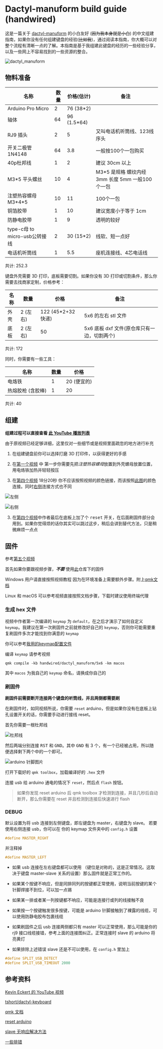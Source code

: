 # Dactyl-manuform build guide (handwired)

这是一篇关于 [dactyl-manuform](https://github.com/tshort/dactyl-keyboard) 的小白友好 (~~因为我本身就是小白~~) 的中文组建指南，如果你没有任何组建键盘的经验(~~比如我~~)，通过阅读本指南，你大概可以对整个流程有清晰一点的了解。本指南是基于我组建此键盘的经历的一些经验分享，以及一些网上不容易找到的一些资源的整合。

![dactyl_manuform](pics/IMG_2496.png)

## 物料准备

|名称|数量|价格(估计)|备注|
|---|---|---|---|
|Arduino Pro Micro|2|76 (38*2)||
|轴体|64|96 (1.5*64)||
|RJ9 插头|2|5|又叫电话机听筒线、123线序头|
|开关二极管1N4148|64|3.8|一般按100个一包购买|
|40p杜邦线|1|2|建议 30cm 以上|
|M3\*5 平头螺丝|10|4|M3\*5 是规格 螺纹内经 3mm 长度 5mm 一般100个一包|
|注塑热容螺母 M3\*4\*5|10|11|100个一包|
|铜箔胶带|1|10|建议宽度小于等于 1cm|
|防静电胶带|1|9|透明的较好|
|type-c母 to micro-usb公转接线|2|30 (15*2)|线软、短一点好|
|电话机听筒线|1|5.5|座机连接线、4芯电话线|

共计: 252.3

键盘外壳需要 3D 打印，底板需要切割。如果你没有 3D 打印或切割条件，那么你需要去找商家定制，价格参考：

|名称|数量|价格|备注|
|---|---|---|---|
|外壳|2 (左 右)|122 (45*2+32快递)|5x6 的左右 stl 文件|
|底板|2 (左 右)|50|5x6 底板 dxf 文件(原仓库只有一边，切割两个)|

共计: 172

同时，你需要有一些工具：

|名称|数量|价格|
|---|---|---|
|电烙铁|1|20 (便宜的)|
|热熔胶枪 (含胶棒)|1|20|

共计: 40


## 组建
 
**组建过程可以直接查看 [此 YouTube 播放列表](https://youtube.com/playlist?list=PLJcTwFs4jAY0VnJDXhexZw7X3OIjXQkiY)**

由于原视频已经足够详细，这里仅对一些细节或是视频里面疏忽的地方进行补充

1. 在组建键盘前你可以选择打磨 3D 打印件，以获得更好的手感

2. 在[第一个视频](https://www.youtube.com/watch?v=dWC_8BOArzc&list=PLJcTwFs4jAY0VnJDXhexZw7X3OIjXQkiY&index=1) 中 第一步你需要先把*注塑热容螺母*放置到外壳螺母放置位置，用电烙铁加热并轻轻按压

3. 在[第四个视频](https://www.youtube.com/watch?v=Oloh3Yabu6I&list=PLJcTwFs4jAY0VnJDXhexZw7X3OIjXQkiY&index=4) 18分20秒 你不应该按照视频的颜色链接，而该按照[此图](https://github.com/tshort/dactyl-keyboard/blob/master/resources/dactyl_manuform_left_wire_diagram.png)的颜色连接。同时[右侧](https://github.com/tshort/dactyl-keyboard/blob/master/resources/dactyl_manuform_right_wire_diagram.png)连接方式也不同
   
![左侧](./pics/dactyl_manuform_left_wire_diagram.png)

![右侧](./pics/dactyl_manuform_right_wire_diagram.png)

3. 在[第四个视频](https://www.youtube.com/watch?v=Oloh3Yabu6I&list=PLJcTwFs4jAY0VnJDXhexZw7X3OIjXQkiY&index=4)中作者最后在底板上加了个 <kbd>reset</kbd> 开关，在后面刷固件部分会用到。如果你觉得烦的话你其实可以跳过这步，稍后会讲到替代方法，只是稍微麻烦一点点

## 固件

参考[第五个视频](https://www.youtube.com/watch?v=fR-w97o7dgg&list=PLJcTwFs4jAY0VnJDXhexZw7X3OIjXQkiY&index=5)

首先如果你要跟视频步骤，***不要*** 使用[此](https://github.com/tshort/qmk_firmware/tree/master/keyboards/dactyl-manuform)仓库下的固件

Windows 用户请直接按照视频教程 因为在环境准备上需要额外步骤。附上[qmk文档](https://docs.qmk.fm/)

Linux 和 macOS 可以参考视频直接按照文档步骤，下载时建议使用终端代理

### 生成 hex 文件

视频中作者第一次编译的 <code>keymap</code> 为 <code>default</code>，在之后才演示了如何自定义 <code>keymap</code>。我建议在第一次刷固件之前就修改好自己的 <code>keymap</code>，否则你可能需要重复刷固件多次才能找到你满意的 <code>keymap</code>

你可以参考[我用的keymap配置文件](https://github.com/wivl/configs/tree/main/keymaps)

编译 <code>keymap</code> 请参考视频

```
qmk compile -kb handwired/dactyl_manuform/5x6 -km macos
```
其中 <code>macos</code> 为我自己的 <code>keymap</code> 命名，请换成你自己的

### 刷固件

**刷固件前需要断开连接两个键盘的听筒线，并且两侧都需要刷**

在刷固件时，如同视频所说，你需要 <code>reset</code> arduino，但是如果你没有在底板上钻孔设置开关的话，你需要手动进行接线 reset。

首先你需要一根杜邦线

![杜邦线](./pics/杜邦线.png)

然后两端分别连接 <kbd>RST</kbd> 和 <kbd>GND</kbd>。其中 <kbd>GND</kbd> 有 3 个，有一个已经被占用，所以随便选择剩下两个中的一个即可。

![arduino 针脚图片](./pics/xarduino_pro_micro_reset_pins.jpg.pagespeed.ic.SDTatP2YA3.webp)

打开下载好的 <code>qmk toolbox</code>，加载编译好的 <code>.hex</code> 文件

连接 usb 给 arduino 通电的情况下 <code>reset</code>，然后点 <code>flash</code> 按钮。

> 如果你发现 reset arduino 后 qmk toolbox 才检测到连接，并且几秒后自动断开，那么你需要在 reset 并且检测到连接后快速进行 flash

### DEBUG
默认设置为将 usb 连接到左侧键盘，即左键盘为 master，右键盘为 slave。
若要使用右侧连接 usb，你可以在 你的 keymap 文件夹中的 <code>config.h</code> 设置

```c
#define MASTER_RIGHT
```
并注释掉
```c
#define MASTER_LEFT
```


* 如果 usb 连接在左右键盘都可以使用 （键位是对称的，这是正常情况。这取决于键盘 master-slave 关系的设置）那么固件就是正常工作的。

* 如果某个按键不响应，但是同排同列的按键都正常使用，说明当前按键的某个针脚焊接不到位，可以加一点锡

* 如果某一排或者某一列按键都不响应，可能是连接行或列的线接触不良

* 如果按一个按键触发很多按键，可能是 arduino 针脚接触到了裸露的线缆，可以使用防静电胶布包裹线缆

* 如果刷固件之后 usb 连接两侧都只有 master 可以正常使用，那么可能是你的 rj9 接口线缆接错，参考上面的连接图纠正。正常连接时 slave 的 arduino 将亮黄灯

* 如果排除上述错误 slave 还是不可以使用，在 <code>config.h</code> 里加上

```c
#define SPLIT_USB_DETECT
#define SPLIT_USB_TIMEOUT 2000
```

## 参考资料

[Kevin Eckert 的 YouTube 视频](https://www.youtube.com/playlist?list=PLJcTwFs4jAY0VnJDXhexZw7X3OIjXQkiY)

[tshort/dactyl-keyboard](https://github.com/tshort/dactyl-keyboard)

[qmk 文档](https://docs.qmk.fm/)

[reset arduino](https://www.shellhacks.com/arduino-pro-micro-reset-restore-bootloader/)

[slave 无响应解决方法](https://github.com/qmk/qmk_firmware/issues/9697)

[一些排错](https://docs.splitkb.com/hc/en-us/articles/360010588860-Only-one-half-of-my-keyboard-works-at-a-time-but-not-when-they-are-both-connected)




